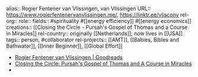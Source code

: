 alias:: Rogier Fentener van Vlissingen, van Vlissingen
URL:: https://www.rogierfentenervanvlissingen.me/, https://linktr.ee/vliscony
rel-org::
role::
fields:: #spirituality #[[energy efficiency]] #[[energy economics]]
creations:: [[Closing the Circle - Pursah's Gospel of Thomas and a Course in Miracles]]
rel-country:: originally [[Netherlands]]; now lives in [[USA]]
tags:: person, #collaborator
rel-projects:: [[AMT]], [[Babies, Bibles and Bathwater]], [[Inner Beginner]], [[Global Effort]]



- [Rogier Fentener van Vlissingen | Goodreads](https://www.goodreads.com/author/show/1260923.Rogier_Fentener_van_Vlissingen)
- [Closing the Circle: Pursah's Gospel of Thomas and A Course in Miracles](https://www.goodreads.com/book/show/2913473-closing-the-circle)
-
